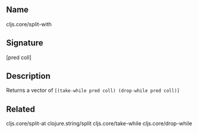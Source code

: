 ## Name
cljs.core/split-with

## Signature
[pred coll]

## Description

Returns a vector of `[(take-while pred coll) (drop-while pred coll)]`

## Related
cljs.core/split-at
clojure.string/split
cljs.core/take-while
cljs.core/drop-while
